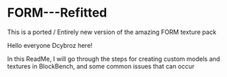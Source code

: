 # FORM---Refitted
This is a ported / Entirely new version of the amazing FORM texture pack

Hello everyone Dcybroz here!

In this ReadMe, I will go through the steps for creating custom models and textures in BlockBench, and some common issues that can occur
